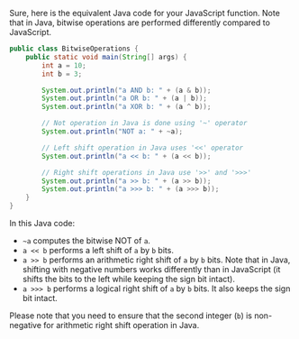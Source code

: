 Sure, here is the equivalent Java code for your JavaScript function. Note that in Java, bitwise operations are performed differently compared to JavaScript.

```java
public class BitwiseOperations {
    public static void main(String[] args) {
        int a = 10;
        int b = 3;

        System.out.println("a AND b: " + (a & b));
        System.out.println("a OR b: " + (a | b));
        System.out.println("a XOR b: " + (a ^ b));

        // Not operation in Java is done using '~' operator
        System.out.println("NOT a: " + ~a);

        // Left shift operation in Java uses '<<' operator
        System.out.println("a << b: " + (a << b));

        // Right shift operations in Java use '>>' and '>>>'
        System.out.println("a >> b: " + (a >> b));
        System.out.println("a >>> b: " + (a >>> b));
    }
}
```

In this Java code:
- `~a` computes the bitwise NOT of `a`.
- `a << b` performs a left shift of `a` by `b` bits.
- `a >> b` performs an arithmetic right shift of `a` by `b` bits. Note that in Java, shifting with negative numbers works differently than in JavaScript (it shifts the bits to the left while keeping the sign bit intact).
- `a >>> b` performs a logical right shift of `a` by `b` bits. It also keeps the sign bit intact.

Please note that you need to ensure that the second integer (`b`) is non-negative for arithmetic right shift operation in Java.
